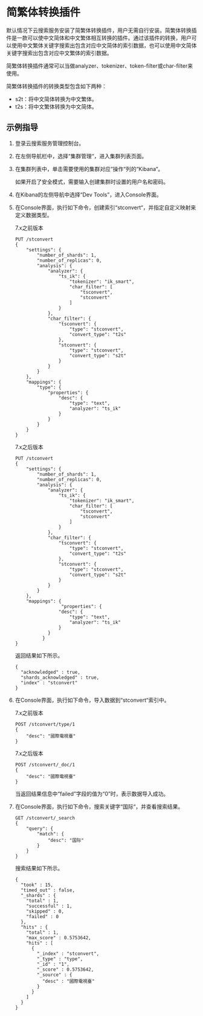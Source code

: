 # 简繁体转换插件<a name="css_01_0052"></a>

默认情况下云搜索服务安装了简繁体转换插件，用户无需自行安装。简繁体转换插件是一款可以使中文简体和中文繁体相互转换的插件。通过该插件的转换，用户可以使用中文繁体关键字搜索出包含对应中文简体的索引数据，也可以使用中文简体关键字搜索出包含对应中文繁体的索引数据。

简繁体转换插件通常可以当做analyzer、tokenizer、token-filter或char-filter来使用。

简繁体转换插件的转换类型包含如下两种：

-   s2t：将中文简体转换为中文繁体。
-   t2s：将中文繁体转换为中文简体。

## 示例指导<a name="section1441321334917"></a>

1.  登录云搜索服务管理控制台。
2.  在左侧导航栏中，选择“集群管理“，进入集群列表页面。
3.  在集群列表中，单击需要使用的集群对应“操作“列的“Kibana“。

    如果开启了安全模式，需要输入创建集群时设置的用户名和密码。

4.  在Kibana的左侧导航中选择“Dev Tools”，进入Console界面。
5.  在Console界面，执行如下命令，创建索引“stconvert“，并指定自定义映射来定义数据类型。

    7.x之前版本

    ```
    PUT /stconvert
    {
        "settings": {
            "number_of_shards": 1,
            "number_of_replicas": 0,
            "analysis": {
                "analyzer": {
                    "ts_ik": {
                        "tokenizer": "ik_smart",
                        "char_filter": [
                            "tsconvert",
                            "stconvert"
                        ]
                    }
                },
                "char_filter": {
                    "tsconvert": {
                        "type": "stconvert",
                        "convert_type": "t2s"
                    },
                    "stconvert": {
                        "type": "stconvert",
                        "convert_type": "s2t"
                    }
                }
            }
        },
        "mappings": {
            "type": {
                "properties": {
                    "desc": {
                        "type": "text",
                        "analyzer": "ts_ik"
                    }
                }
            }
        }
    }
    ```

    7.x之后版本

    ```
    PUT /stconvert
    {
        "settings": {
            "number_of_shards": 1,
            "number_of_replicas": 0,
            "analysis": {
                "analyzer": {
                    "ts_ik": {
                        "tokenizer": "ik_smart",
                        "char_filter": [
                            "tsconvert",
                            "stconvert"
                        ]
                    }
                },
                "char_filter": {
                    "tsconvert": {
                        "type": "stconvert",
                        "convert_type": "t2s"
                    },
                    "stconvert": {
                        "type": "stconvert",
                        "convert_type": "s2t"
                    }
                }
            }
        },
        "mappings": {
                     "properties": {
                    "desc": {
                        "type": "text",
                        "analyzer": "ts_ik"
                    }
                }
              }
    }
    ```

    返回结果如下所示。

    ```
    {
      "acknowledged" : true,
      "shards_acknowledged" : true,
      "index" : "stconvert"
    }
    ```

6.  在Console界面，执行如下命令，导入数据到“stconvert“索引中。

    7.x之前版本

    ```
    POST /stconvert/type/1
    {
        "desc": "國際電視臺"
    }
    ```

    7.x之后版本

    ```
    POST /stconvert/_doc/1
    {
        "desc": "國際電視臺"
    }
    ```

    当返回结果信息中“failed”字段的值为“0”时，表示数据导入成功。

7.  在Console界面，执行如下命令，搜索关键字“国际“，并查看搜索结果。

    ```
    GET /stconvert/_search
    {
        "query": {
            "match": {
                "desc": "国际"
            }
        }
    }
    ```

    搜索结果如下所示。

    ```
    {
      "took" : 15,
      "timed_out" : false,
      "_shards" : {
        "total" : 1,
        "successful" : 1,
        "skipped" : 0,
        "failed" : 0
      },
      "hits" : {
        "total" : 1,
        "max_score" : 0.5753642,
        "hits" : [
          {
            "_index" : "stconvert",
            "_type" : "type",
            "_id" : "1",
            "_score" : 0.5753642,
            "_source" : {
              "desc" : "國際電視臺"
            }
          }
        ]
      }
    }
    ```


